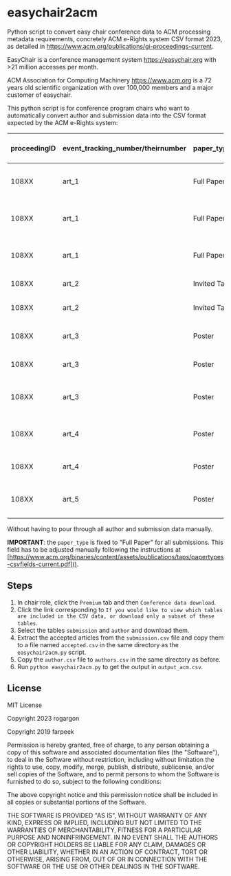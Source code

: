 # easychair2acm

Python script to convert easy chair conference data to ACM processing metadata requirements,
concretely ACM e-Rights system CSV format 2023, as detailed in 
https://www.acm.org/publications/gi-proceedings-current.

EasyChair is a conference management system  https://easychair.org with >21 million accesses per month.

ACM Association for Computing Machinery https://www.acm.org is a 72 years old scientific organization 
with over 100,000 members and a major customer of easychair.

This python script is for conference program chairs who want to automatically convert author and submission data 
into the CSV format expected by the ACM e-Rights system:

| proceedingID | event_tracking_number/theirnumber | paper_type   | theTitle                                   | prefix | first_name | middle_name | last_name  | suffix | author_sequence_no | contact_author | ACM_profile_id | ACM_client_no | orcid               | email                           | department_school_lab                         | institution / AFFILIATION                   | city            | state_province | country | secondary_department_school_lab     | secondary_institution | secondary_city | secondary_state_province | secondary_country | section_title     | section_seq_no | published_article_number | start_page | end_page | article_seq_no | art_submission_date | art_approval_date | source (submission system) | abstract                 |
|--------------|-----------------------------------|--------------|--------------------------------------------|--------|------------|-------------|------------|--------|--------------------|----------------|----------------|---------------|---------------------|---------------------------------|-----------------------------------------------|---------------------------------------------|-----------------|----------------|---------|-------------------------------------|-----------------------|----------------|--------------------------|-------------------|-------------------|----------------|--------------------------|------------|----------|----------------|---------------------|-------------------|----------------------------|--------------------------|
| 108XX        | art_1                             | Full Paper   | Essentials of Ancient Hardware Engineering | Dr.    | Kevin      | J.          | Bacon      | Jr.    | 2                  | no             |                |               |                     | kjbacon@google.com              | Department of Library and Information Science | University of Michigan                      | Ann Arbor       | MI             | USA     | Department of Communications        | University of Chicago | Chicago        |                          | USA               | System Management | 3              | 5                        | 1          | 5        | 7              | 7/1/2021            | 10/23/2021        | Craig Rodkin               | Enter your abstract here |
| 108XX        | art_1                             | Full Paper   | Essentials of Ancient Hardware Engineering | Mr.    | Jon        | M.          | Bon Jovi   |        | 1                  | yes            |                |               |                     | jbj@rutgers.edu                 | Department of Anthropology and Social Science | Rutgers, The State University of New Jersey | Newark          | NJ             | USA     |                                     |                       |                |                          |                   | System Management | 3              | 5                        | 1          | 5        | 7              | 7/1/2021            | 10/23/2021        | Craig Rodkin               | Enter your abstract here |
| 108XX        | art_1                             | Full Paper   | Essentials of Ancient Hardware Engineering | Dr.    | Kevin      |             | Costner    | III    | 3                  | no             |                |               |                     | kev_cos@yahoo.com               |                                               | INRIA                                       | Paris           |                | France  |                                     |                       |                |                          |                   | System Management | 3              | 5                        | 1          | 5        | 7              | 7/1/2021            | 10/23/2021        | Craig Rodkin               | Enter your abstract here |
| 108XX        | art_2                             | Invited Talk | Generating Traffic Data                    |        | Nicholas   |             | Carter     |        | 1                  | no             | 90000001026    |               | 1234-9876           | nicholas_carter@utoronto.edu.ca |                                               | University of Toronto                       | Toronto         |                | Canada  |                                     |                       |                |                          |                   | Event Reports     | 1              | 12                       | 1          | 23       | 14             | 5/13/2021           | 10/23/2021        | Craig Rodkin               |                          |
| 108XX        | art_2                             | Invited Talk | Generating Traffic Data                    |        | Kevin      |             | Richardson |        | 2                  | yes            |                |               |                     | krichardson@nsu.edu             |                                               | Nova Southeastern University                | Fort Lauderdale | FL             | USA     | Department of Science & Engineering | Ave Maria University  | Ave Maria      | FL                       | USA               | Event Reports     | 1              | 12                       | 1          | 23       | 14             | 5/13/2021           | 10/23/2021        | Craig Rodkin               |                          |
| 108XX        | art_3                             | Poster       | Sample Poster Title                        |        | Craig      | Barry       | Rodkin     |        | 2                  | no             |                |               |                     | rodkin@hq.acm.org               | Publications Dpt.                             | ACM                                         | NY              | NY             | USA     |                                     | SFDS                  | Belle Harbor   | NY                       |                   | Fake Section      | 2              |                          | 234        | 242      | 10             | 6/29/2021           | 10/23/2021        | Craig Rodkin               | Sample Abstract 1        |
| 108XX        | art_3                             | Poster       | Sample Poster Title                        |        | Anna       |             | Lacson     |        | 1                  | no             |                |               |                     | lacson@hq.acm.org               |                                               | ACM                                         | New York        | New York       |         |                                     |                       |                |                          |                   | Fake Section      | 2              |                          | 234        | 242      | 10             | 6/29/2021           | 10/23/2021        | Craig Rodkin               | Sample Abstract 1        |
| 108XX        | art_3                             | Poster       | Sample Poster Title                        |        | Laura      | L.          | Lander     |        | 3                  | yes            | 90000001099    |               | 0000-0001-6769-7867 | lander@hq.acm.org               |                                               | ACM                                         | New York        | NY             | USA     |                                     |                       |                |                          |                   | Fake Section      | 2              |                          | 234        | 242      | 10             | 6/29/2021           | 10/23/2021        | Craig Rodkin               | Sample Abstract 1        |
| 108XX        | art_4                             | Poster       | Sample Poster Title222                     |        | Craig      | B           | Rodkin     |        | 2                  | no             | 90000001088    |               | 0000-0001-9999-9999 | rodkin@hq.acm.org               | Publications Dpt.                             | ACM                                         | NY              | NY             | USA     |                                     | SFDS                  | Belle Harbor   | NY                       |                   | Fake Section      | 1              |                          | 243        | 251      | 11             | 6/14/2021           | 10/23/2021        | Craig Rodkin               | sample abstract 2        |
| 108XX        | art_4                             | Poster       | Sample Poster Title222                     |        | Anna       |             | Lacson     |        | 1                  | yes            |                |               |                     | lacson@hq.acm.org               |                                               | ACM                                         | New York        | New York       |         |                                     |                       |                |                          |                   | Fake Section      | 1              |                          | 243        | 251      | 11             | 6/14/2021           | 10/23/2021        | Craig Rodkin               | sample abstract 2        |
| 108XX        | art_5                             | Poster       | Sample Poster Title3333                    |        | Laura      | Linda       | Lander     |        | 1                  | yes            | 900000010      |               | 0000-0001-6769-7867 | lander@hq.acm.org               |                                               | ACM                                         | New York        | NY             | USA     | Dept. of infrastructure             | NSF                   | Los Angeles    | CA                       | USA               | Fake Section      | 3              |                          | 252        | 260      | 12             | 5/21/2021           | 10/19/2021        | Craig Rodkin               | sample abstract 3        |

Without having to pour through all author and submission data manually.

**IMPORTANT**: the `paper_type` is fixed to "Full Paper" for all submissions. This field has to be adjusted manually 
following the instructions at [https://www.acm.org/binaries/content/assets/publications/taps/papertypes-csvfields-current.pdf]().

## Steps

1. In chair role, click the `Premium` tab and then `Conference data download`.
2. Click the link corresponding to `If you would like to view which tables are included in the CSV data, or download only a subset of these tables`.
3. Select the tables `submission` and `author` and download them.
4. Extract the accepted articles from the `submission.csv` file and copy them to a file named `accepted.csv` 
in the same directory as the `easychair2acm.py` script.
5. Copy the `author.csv` file to `authors.csv` in the same directory as before.
6. Run `python easychair2acm.py` to get the output in `output_acm.csv`.

## License

MIT License

Copyright 2023 rogargon

Copyright 2019 farpeek

Permission is hereby granted, free of charge, to any person obtaining a copy of this software and associated documentation files (the "Software"), to deal in the Software without restriction, including without limitation the rights to use, copy, modify, merge, publish, distribute, sublicense, and/or sell copies of the Software, and to permit persons to whom the Software is furnished to do so, subject to the following conditions:

The above copyright notice and this permission notice shall be included in all copies or substantial portions of the Software.

THE SOFTWARE IS PROVIDED "AS IS", WITHOUT WARRANTY OF ANY KIND, EXPRESS OR IMPLIED, INCLUDING BUT NOT LIMITED TO THE WARRANTIES OF MERCHANTABILITY, FITNESS FOR A PARTICULAR PURPOSE AND NONINFRINGEMENT. IN NO EVENT SHALL THE AUTHORS OR COPYRIGHT HOLDERS BE LIABLE FOR ANY CLAIM, DAMAGES OR OTHER LIABILITY, WHETHER IN AN ACTION OF CONTRACT, TORT OR OTHERWISE, ARISING FROM, OUT OF OR IN CONNECTION WITH THE SOFTWARE OR THE USE OR OTHER DEALINGS IN THE SOFTWARE.
